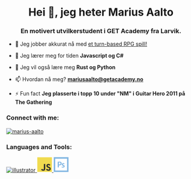 <h1 align="center">Hei 👋, jeg heter Marius Aalto</h1>
<h3 align="center">En motivert utvilkerstudent i GET Academy fra Larvik.</h3>

- 🔭 Jeg jobber akkurat nå med [et turn-based RPG spill!](https://github.com/aaltofar/Turn-Based-RPG)

- 🌱 Jeg lærer meg for tiden **Javascript og C#**

- 🌱 Jeg vil også lære meg **Rust og Python**

- 📫 Hvordan nå meg? **mariusaalto@getacademy.no**

- ⚡ Fun fact **Jeg plasserte i topp 10 under "NM" i Guitar Hero 2011 på The Gathering**

<h3 align="left">Connect with me:</h3>
<p align="left">
<a href="https://linkedin.com/in/marius-aalto-7549531a2/" target="blank"><img align="center" src="https://raw.githubusercontent.com/rahuldkjain/github-profile-readme-generator/master/src/images/icons/Social/linked-in-alt.svg" alt="marius-aalto" height="30" width="40" /></a>
</p>

<h3 align="left">Languages and Tools:</h3>
<p align="left"> <a href="https://www.adobe.com/in/products/illustrator.html" target="_blank" rel="noreferrer"> <img src="https://www.vectorlogo.zone/logos/adobe_illustrator/adobe_illustrator-icon.svg" alt="illustrator" width="40" height="40"/> </a> <a href="https://developer.mozilla.org/en-US/docs/Web/JavaScript" target="_blank" rel="noreferrer"> <img src="https://raw.githubusercontent.com/devicons/devicon/master/icons/javascript/javascript-original.svg" alt="javascript" width="40" height="40"/> </a> <a href="https://www.photoshop.com/en" target="_blank" rel="noreferrer"> <img src="https://raw.githubusercontent.com/devicons/devicon/master/icons/photoshop/photoshop-line.svg" alt="photoshop" width="40" height="40"/> </a> </p>
